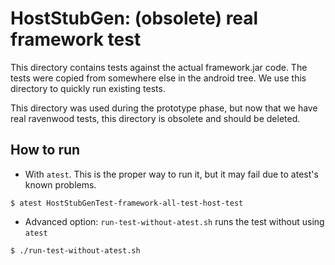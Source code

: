 # HostStubGen: (obsolete) real framework test

This directory contains tests against the actual framework.jar code. The tests were
copied from somewhere else in the android tree. We use this directory to quickly run existing
tests.

This directory was used during the prototype phase, but now that we have real ravenwood tests,
this directory is obsolete and should be deleted.

## How to run

- With `atest`. This is the proper way to run it, but it may fail due to atest's known problems.

```
$ atest HostStubGenTest-framework-all-test-host-test
```

- Advanced option: `run-test-without-atest.sh` runs the test without using `atest`

```
$ ./run-test-without-atest.sh
```